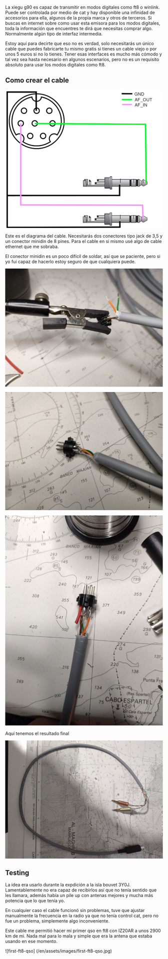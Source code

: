 La xiegu g90 es capaz de transmitir en modos digitales como ft8 o winlink. Puede ser controlada por medio de cat y hay disponible una infinidad de accesorios para ella, algunos de la propia marca y otros de terceros. Si buscas en internet sobre como usar esta emisora para los modos digitales, toda la información que encuentres te dirá que necesitas comprar algo. Normalmente algún tipo de interfaz intermedia.

Estoy aquí para decirte que eso no es verdad, solo necesitarás un único cable que puedes fabricarte tu mismo gratis si tienes un cable viejo o por unos 5 euros si no lo tienes. Tener esas interfaces es mucho más cómodo y tal vez sea hasta necesario en algunos escenarios, pero no es un requisito absoluto para usar los modos digitales como ft8.

## Como crear el cable

![acc-cacble-xiegu](/es/assets/images/acc-cable-xiegu.png)

Este es el diagrama del cable. Necesitarás dos conectores tipo jack de 3,5 y un conector minidin de 8 pines. Para el cable en si mismo usé algo de cable ethernet que me sobraba.

El conector minidin es un poco difícil de soldar, así que se paciente, pero si yo fui capaz de hacerlo estoy seguro de que cualquiera puede.

![xiegu-cable-soldering1](/es/assets/images/xiegu-cable-soldering1.jpg)

![xiegu-cable-soldering2](/es/assets/images/xiegu-cable-soldering2.jpg)

![xiegu-cable-soldering3](/es/assets/images/xiegu-cable-soldering3.jpg)

Aquí tenemos el resultado final

![xiegu-cable-finished](/es/assets/images/xiegu-cable-finished.jpg)

## Testing

La idea era usarlo durante la expdición a la isla bouvet 3Y0J. Lamentablemente no era capaz de recibirlos así que no tenía sentido que les llamara, además había un pile up con antenas mejores y mucha más potencia que lo que tenía yo.

En cualquier caso el cable funcionó sin problemas, tuve que ajustar manualmente la frecuencia en la radio ya que no tenía control cat, pero no fue un problema, simplemente algo inconveniente.

Este cable me permitió hacer mi primer qso en ft8 con IZ20AR a unos 2900 km de mi. Nada mal para lo mala y simple que era la antena que estaba usando en ese momento.

![first-ft8-qso] (/en/assets/images/first-ft8-qso.jpg)